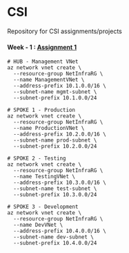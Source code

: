 # CSI
Repository for CSI assignments/projects

#### Week - 1 : [Assignment 1](https://github.com/I-Ishika-012/CSI/blob/main/Week1/Assignment%201.pdf)

```
# HUB - Management VNet
az network vnet create \
  --resource-group NetInfraRG \
  --name ManagementVNet \
  --address-prefix 10.1.0.0/16 \
  --subnet-name mgmt-subnet \
  --subnet-prefix 10.1.0.0/24

# SPOKE 1 - Production
az network vnet create \
  --resource-group NetInfraRG \
  --name ProductionVNet \
  --address-prefix 10.2.0.0/16 \
  --subnet-name prod-subnet \
  --subnet-prefix 10.2.0.0/24

# SPOKE 2 - Testing
az network vnet create \
  --resource-group NetInfraRG \
  --name TestingVNet \
  --address-prefix 10.3.0.0/16 \
  --subnet-name test-subnet \
  --subnet-prefix 10.3.0.0/24

# SPOKE 3 - Development
az network vnet create \
  --resource-group NetInfraRG \
  --name DevVNet \
  --address-prefix 10.4.0.0/16 \
  --subnet-name dev-subnet \
  --subnet-prefix 10.4.0.0/24

```
